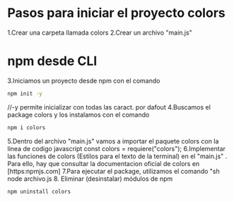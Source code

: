# Pasos para iniciar el proyecto colors
1.Crear una carpeta llamada colors
2.Crear un archivo "main.js"
# npm desde CLI
3.Iniciamos un proyecto desde npm con el comando
```sh
npm init -y
```              
//-y permite inicializar con todas las caract. por dafout
4.Buscamos el package colors y los instalamos con el comando
```sh
npm i colors 
```
5.Dentro del archivo "main.js" vamos a importar el paquete colors con la linea de codigo
javascript 
const colors = requiere("colors");
6.Implementar las funciones de colors (Estilos para el texto de la terminal) en el "main.js" . Para ello, hay que consultar la documentacion oficial de colors en [https:npmjs.com]
7.Para ejecutar el package, utilizamos el comando "sh
node archivo.js
8. Eliminar (desinstalar) módulos de npm
```sh
npm uninstall colors
```
